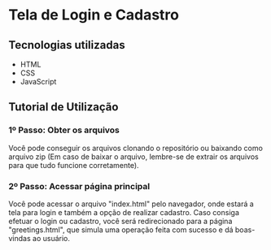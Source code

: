 # Tela de Login e Cadastro

## Tecnologias utilizadas
* HTML
* CSS
* JavaScript

## Tutorial de Utilização

### 1º Passo: Obter os arquivos
Você pode conseguir os arquivos clonando o repositório ou baixando como arquivo zip (Em caso de baixar o arquivo, lembre-se de extrair os arquivos para que tudo funcione corretamente).

### 2º Passo: Acessar página principal
Você pode acessar o arquivo "index.html" pelo navegador, onde estará a tela para login e também a opção de realizar cadastro. Caso consiga efetuar o login ou cadastro, você será redirecionado para a página "greetings.html", que simula uma operação feita com sucesso e dá boas-vindas ao usuário.

